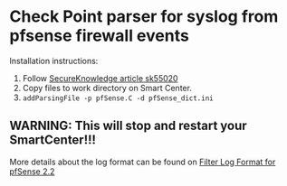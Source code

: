 # Check Point parser for syslog from pfsense firewall events

Installation instructions:
 1. Follow [SecureKnowledge article sk55020](https://supportcenter.checkpoint.com/supportcenter/portal?eventSubmit_doGoviewsolutiondetails=&solutionid=sk55020)
 2. Copy files to work directory on Smart Center.
 3. `addParsingFile -p pfSense.C -d pfSense_dict.ini`
 
 ## WARNING: This will stop and restart your SmartCenter!!!

More details about the log format can be found on [Filter Log Format for pfSense 2.2](https://www.netgate.com/docs/pfsense/monitoring/filter-log-format-for-pfsense-2-2.html)
